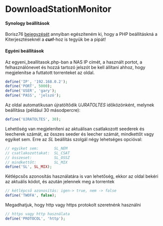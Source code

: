 # DownloadStationMonitor

#### Synology beállítások
Borisz76 [bejegyzését](https://logout.hu/bejegyzes/borisz76/synology_dsm_6_unregistered_torrent_ds_ncore.html) annyiban egészíteném ki, hogy a PHP beállításkná a Kiterjesztéseknél a **_curl_**-hoz is tegyük be a pipát!

#### Egyéni beállítások
Az egyeni_beallitasok.php-ban a NAS IP címét, a használt portot, a felhasználónevet és hozzá tartozó jelszót be kell állítani ahhoz, hogy megjelenítse a futtatott torrenteket az oldal.
```php
define('IP', '192.168.0.2');
define('PORT', 5000);
define('USER', 'gary');
define('PASS', 'jelszó');
```
Az oldal automatikusan újratöltődik *UJRATOLTES* időközönként, melynek beállítása (például 30 másodpercre):
```php
define('UJRATOLTES', 30);
```
Lehetőség van megjeleníteni az aktuálisan csatlakozott seederek és leecherek számát, az összes seeder és leecher számát, mindkettőt vagy egyiket sem. Erre az *SL* beállítás szolgál négy lehetséges opcióval:
```php
// egyiket sem:       SL_NEM
// csatlakozottakat:  SL_CSAT
// összeset:          SL_OSSZ
// mindkettőt:        SL_MIX
define('SL', SL_MIX);
```
Kétlépcsős azonosítás használatára is van lehetőség, ekkor az oldal bekéri az aktuális kódot, és azután jelennek meg a torrentek
```php
// kétlépcső azonosítás: igen-> true, nem -> false
define('TWOFA', false);
```
Megadhatjuk, hogy http vagy https protokolt szeretnénk használni
```php
// https vagy http használata
define('PROTOCOL', 'http');
```
